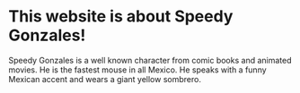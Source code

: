# This website is about Speedy Gonzales!

Speedy Gonzales is a well known character from comic books and animated movies.
He is the fastest mouse in all Mexico. He speaks with a funny Mexican accent and
wears a giant yellow sombrero.
 
